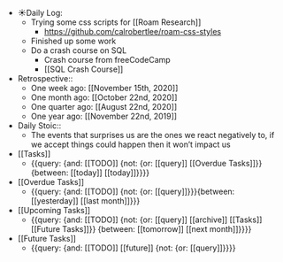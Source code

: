 - ☀️Daily Log:
    - Trying some css scripts for [[Roam Research]]
        - https://github.com/calrobertlee/roam-css-styles
    - Finished up some work
    - Do a crash course on SQL
	    - Crash course from freeCodeCamp
	    - [[SQL Crash Course]]
- Retrospective::
    - One week ago: [[November 15th, 2020]]
    - One month ago: [[October 22nd, 2020]]
    - One quarter ago: [[August 22nd, 2020]]
    - One year ago: [[November 22nd, 2019]]
- Daily Stoic::
    - The events that surprises us are the ones we react negatively to, if we accept things could happen then it won’t impact us
- [[Tasks]]
    - {{query: {and: [[TODO]] {not: {or: [[query]] [[Overdue Tasks]]}} {between: [[today]] [[today]]}}}}
- [[Overdue Tasks]]
    - {{query: {and: [[TODO]] {not: {or: [[query]]}}}{between: [[yesterday]] [[last month]]}}}
- [[Upcoming Tasks]]
    - {{query: {and: [[TODO]] {not: {or: [[query]] [[archive]] [[Tasks]] [[Future Tasks]]}} {between: [[tomorrow]] [[next month]]}}}}
- [[Future Tasks]]
    - {{query: {and: [[TODO]] [[future]] {not: {or: [[query]]}}}}
